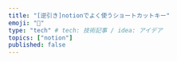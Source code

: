 ```yaml
---
title: "[逆引き]notionでよく使うショートカットキー"
emoji: "🦔"
type: "tech" # tech: 技術記事 / idea: アイデア
topics: ["notion"]
published: false
---
```

